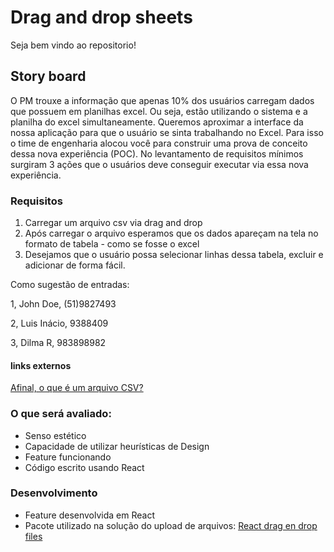 # Drag and drop sheets
Seja bem vindo ao repositorio!

## Story board
O PM trouxe a informação que apenas 10% dos usuários carregam dados que possuem em planilhas excel. Ou seja, estão utilizando o sistema e a planilha do excel simultaneamente. Queremos aproximar a interface da nossa aplicação para que o usuário se sinta trabalhando no Excel. Para isso o time de engenharia alocou você para construir uma prova de conceito dessa nova experiência (POC). No levantamento de requisitos mínimos surgiram 3 ações que o usuários deve conseguir executar via essa nova experiência.
### Requisitos
1. Carregar um arquivo csv via drag and drop 
2. Após carregar o arquivo esperamos que os dados apareçam na tela no formato de tabela - como se fosse o excel 
3. Desejamos que o usuário possa selecionar linhas dessa tabela, excluir e adicionar de forma fácil.

Como sugestão de entradas:

1, John Doe, (51)9827493 

2, Luis Inácio, 9388409 

3, Dilma R, 983898982

#### links externos
[Afinal, o que é um arquivo CSV?](https://rockcontent.com/br/blog/csv/#:~:text=Por%20defini%C3%A7%C3%A3o%2C%20CSV%20%C3%A9%20um,ou%20delimitados%20por%20uma%20v%C3%ADrgula)

### O que será avaliado: 
- Senso estético 
- Capacidade de utilizar heurísticas de Design 
- Feature funcionando 
- Código escrito usando React 

### Desenvolvimento
- Feature desenvolvida em React
- Pacote utilizado na solução do upload de arquivos: [React drag en drop files](https://www.npmjs.com/package/react-drag-drop-files)




